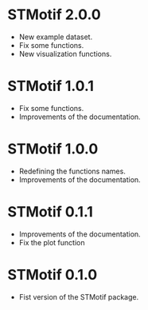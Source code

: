 # STMotif 2.0.0

* New example dataset.
* Fix some functions.
* New visualization functions.


# STMotif 1.0.1

* Fix some functions.
* Improvements of the documentation.

# STMotif 1.0.0

* Redefining the functions names.
* Improvements of the documentation.

# STMotif 0.1.1

* Improvements of the documentation.
* Fix the plot function

# STMotif 0.1.0

* Fist version of the STMotif package.


